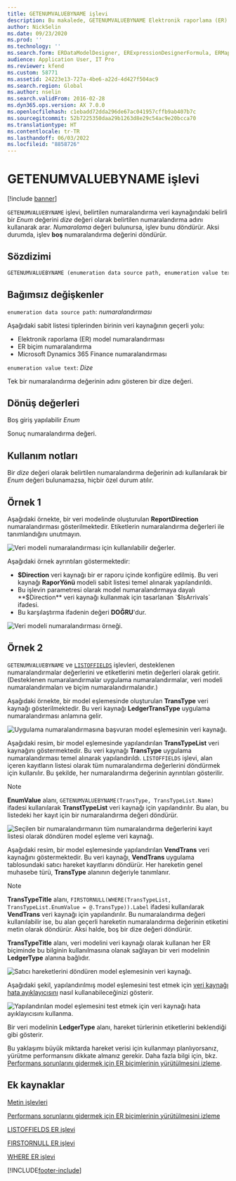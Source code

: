 ```yaml
---
title: GETENUMVALUEBYNAME işlevi
description: Bu makalede, GETENUMVALUEBYNAME Elektronik raporlama (ER) işlevinin nasıl kullanıldığı hakkında bilgi sağlanmaktadır.
author: NickSelin
ms.date: 09/23/2020
ms.prod: ''
ms.technology: ''
ms.search.form: ERDataModelDesigner, ERExpressionDesignerFormula, ERMappedFormatDesigner, ERModelMappingDesigner
audience: Application User, IT Pro
ms.reviewer: kfend
ms.custom: 58771
ms.assetid: 24223e13-727a-4be6-a22d-4d427f504ac9
ms.search.region: Global
ms.author: nselin
ms.search.validFrom: 2016-02-28
ms.dyn365.ops.version: AX 7.0.0
ms.openlocfilehash: c1ebadd72dda296de67ac041957cffb9ab407b7c
ms.sourcegitcommit: 52b7225350daa29b1263d8e29c54ac9e20bcca70
ms.translationtype: HT
ms.contentlocale: tr-TR
ms.lasthandoff: 06/03/2022
ms.locfileid: "8858726"
---
```

# <a name="getenumvaluebyname-er-function"></a>GETENUMVALUEBYNAME işlevi

[!include [banner](../includes/banner.md)]

`GETENUMVALUEBYNAME` işlevi, belirtilen numaralandırma veri kaynağındaki belirli bir *Enum* değerini *dize* değeri olarak belirtilen numaralandırma adını kullanarak arar. *Numaralama* değeri bulunursa, işlev bunu döndürür. Aksi durumda, işlev **boş** numaralandırma değerini döndürür.

## <a name="syntax"></a>Sözdizimi

```vb
GETENUMVALUEBYNAME (enumeration data source path, enumeration value text)
```

## <a name="arguments"></a>Bağımsız değişkenler

`enumeration data source path`: *numaralandırması*

Aşağıdaki sabit listesi tiplerinden birinin veri kaynağının geçerli yolu:

- Elektronik raporlama (ER) model numaralandırması
- ER biçim numaralandırma
- Microsoft Dynamics 365 Finance numaralandırması

`enumeration value text`: *Dize*

Tek bir numaralandırma değerinin adını gösteren bir dize değeri.

## <a name="return-values"></a>Dönüş değerleri

Boş giriş yapılabilir *Enum*

Sonuç numaralandırma değeri.

## <a name="usage-notes"></a>Kullanım notları

Bir *dize* değeri olarak belirtilen numaralandırma değerinin adı kullanılarak bir *Enum* değeri bulunamazsa, hiçbir özel durum atılır.

## <a name="example-1"></a>Örnek 1

Aşağıdaki örnekte, bir veri modelinde oluşturulan **ReportDirection** numaralandırması gösterilmektedir. Etiketlerin numaralandırma değerleri ile tanımlandığını unutmayın.

![Veri modeli numaralandırması için kullanılabilir değerler.](./media/ER-data-model-enumeration-values.PNG)

Aşağıdaki örnek ayrıntıları göstermektedir:

- **$Direction** veri kaynağı bir er raporu içinde konfigüre edilmiş. Bu veri kaynağı **RaporYönü** modeli sabit listesi temel alınarak yapılandırıldı.
- Bu işlevin parametresi olarak model numaralandırmaya dayalı **$Direction** veri kaynağı kullanmak için tasarlanan `$IsArrivals` ifadesi.
- Bu karşılaştırma ifadenin değeri **DOĞRU**'dur.

![Veri modeli numaralandırması örneği.](./media/ER-data-model-enumeration-usage.PNG)

## <a name="example-2"></a>Örnek 2

`GETENUMVALUEBYNAME` ve [`LISTOFFIELDS`](er-functions-list-listoffields.md) işlevleri, desteklenen numaralandırmalar değerlerini ve etiketlerini metin değerleri olarak getirir. (Desteklenen numaralandırmalar uygulama numaralandırmalar, veri modeli numaralandırmaları ve biçim numaralandırmalarıdır.)

Aşağıdaki örnekte, bir model eşlemesinde oluşturulan **TransType** veri kaynağı gösterilmektedir. Bu veri kaynağı **LedgerTransType** uygulama numaralandırması anlamına gelir.

![Uygulama numaralandırmasına başvuran model eşlemesinin veri kaynağı.](./media/er-functions-text-getenumvaluebyname-example2-1.png)

Aşağıdaki resim, bir model eşlemesinde yapılandırılan **TransTypeList** veri kaynağını göstermektedir. Bu veri kaynağı **TransType** uygulama numaralandırması temel alınarak yapılandırıldı. `LISTOFFIELDS` işlevi, alan içeren kayıtların listesi olarak tüm numaralandırma değerlerini döndürmek için kullanılır. Bu şekilde, her numaralandırma değerinin ayrıntıları gösterilir.

> [!NOTE]
> **EnumValue** alanı, `GETENUMVALUEBYNAME(TransType, TransTypeList.Name)` ifadesi kullanılarak **TranstTypeList** veri kaynağı için yapılandırılır. Bu alan, bu listedeki her kayıt için bir numaralandırma değeri döndürür.

![Seçilen bir numaralandırmanın tüm numaralandırma değerlerini kayıt listesi olarak döndüren model eşleme veri kaynağı.](./media/er-functions-text-getenumvaluebyname-example2-2.png)

Aşağıdaki resim, bir model eşlemesinde yapılandırılan **VendTrans** veri kaynağını göstermektedir. Bu veri kaynağı, **VendTrans** uygulama tablosundaki satıcı hareket kayıtlarını döndürür. Her hareketin genel muhasebe türü, **TransType** alanının değeriyle tanımlanır.

> [!NOTE]
> **TransTypeTitle** alanı, `FIRSTORNULL(WHERE(TransTypeList, TransTypeList.EnumValue = @.TransType)).Label` ifadesi kullanılarak **VendTrans** veri kaynağı için yapılandırılır. Bu numaralandırma değeri kullanılabilir ise, bu alan geçerli hareketin numaralandırma değerinin etiketini metin olarak döndürür. Aksi halde, boş bir dize değeri döndürür.
>
> **TransTypeTitle** alanı, veri modelini veri kaynağı olarak kullanan her ER biçiminde bu bilginin kullanılmasına olanak sağlayan bir veri modelinin **LedgerType** alanına bağlıdır.

![Satıcı hareketlerini döndüren model eşlemesinin veri kaynağı.](./media/er-functions-text-getenumvaluebyname-example2-3.png)

Aşağıdaki şekil, yapılandırılmış model eşlemesini test etmek için [veri kaynağı hata ayıklayıcısını](er-debug-data-sources.md) nasıl kullanabileceğinizi gösterir.

![Yapılandırılan model eşlemesini test etmek için veri kaynağı hata ayıklayıcısını kullanma.](./media/er-functions-text-getenumvaluebyname-example2-4.gif)

Bir veri modelinin **LedgerType** alanı, hareket türlerinin etiketlerini beklendiği gibi gösterir.

Bu yaklaşımı büyük miktarda hareket verisi için kullanmayı planlıyorsanız, yürütme performansını dikkate almanız gerekir. Daha fazla bilgi için, bkz. [Performans sorunlarını gidermek için ER biçimlerinin yürütülmesini izleme](trace-execution-er-troubleshoot-perf.md).

## <a name="additional-resources"></a>Ek kaynaklar

[Metin işlevleri](er-functions-category-text.md)

[Performans sorunlarını gidermek için ER biçimlerinin yürütülmesini izleme](trace-execution-er-troubleshoot-perf.md)

[LISTOFFIELDS ER işlevi](er-functions-list-listoffields.md)

[FIRSTORNULL ER işlevi](er-functions-list-firstornull.md)

[WHERE ER işlevi](er-functions-list-where.md)


[!INCLUDE[footer-include](../../../includes/footer-banner.md)]